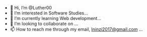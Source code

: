 - 👋 Hi, I’m @Luther00
- 👀 I’m interested in Software Studies...
- 🌱 I’m currently learning Web development...
- 💞️ I’m looking to collaborate on ...
- 📫 How to reach me through my email, lninzi2017@gmail.com ...

<!---
Luther00/Luther00 is a ✨ special ✨ repository because its `README.md` (this file) appears on your GitHub profile.
You can click the Preview link to take a look at your changes.
--->
